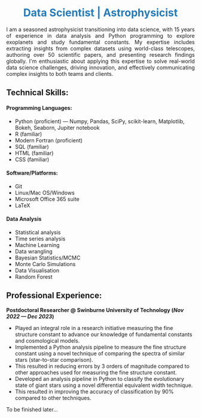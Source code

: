 <h1 style="text-align:center!important; color:#267CB9;">Data Scientist | Astrophysicist</h1>

<p style="text-align:justify;">
I am a seasoned astrophysicist transitioning into data science, with 15 years of experience in data analysis and Python programming to explore exoplanets and study fundamental constants. My expertise includes extracting insights from complex datasets using world-class telescopes, authoring over 50 scientific papers, and presenting research findings globally. I'm enthusiastic about applying this expertise to solve real-world data science challenges, driving innovation, and effectively communicating complex insights to both teams and clients.
</p>

## Technical Skills:
#### Programming Languages:
- Python (proficient) — Numpy, Pandas, SciPy, scikit-learn, Matplotlib, Bokeh, Seaborn, Jupiter notebook
- R (familiar)
- Modern Fortran (proficient)
- SQL (familiar)
- HTML (familiar)
- CSS (familiar)

#### Software/Platforms:
- Git
- Linux/Mac OS/Windows
- Microsoft Office 365 suite
- LaTeX

#### Data Analysis
- Statistical analysis
- Time series analysis
- Machine Learning
- Data wrangling
- Bayesian Statistics/MCMC
- Monte Carlo Simulations
- Data Visualisation
- Random Forest

## Professional Experience:
**Postdoctoral Researcher @ Swinburne University of Technology (_Nov 2022 — Dec 2023_)**
- Played an integral role in a research initiative measuring the fine structure constant to advance our knowledge of fundamental constants and cosmological models.
- Implemented a Python analysis pipeline to measure the fine structure constant using a novel technique of comparing the spectra of similar stars (star-to-star comparison).
- This resulted in reducing errors by 3 orders of magnitude compared to other approaches used for measuring the fine structure constant.
- Developed an analysis pipeline in Python to classify the evolutionary state of giant stars using a novel differential equivalent width technique.
- This resulted in improving the accuracy of classification by 90% compared to other techniques.



To be finished later...
